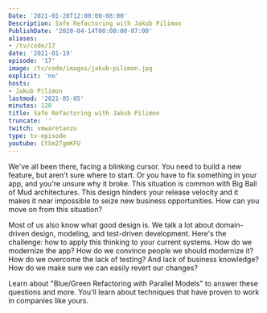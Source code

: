 ```yaml
---
Date: '2021-01-20T12:00:00-08:00'
Description: Safe Refactoring with Jakub Pilimon
PublishDate: '2020-04-14T00:00:00-07:00'
aliases:
- /tv/code/17
date: '2021-01-19'
episode: '17'
image: /tv/code/images/jakub-pilimon.jpg
explicit: 'no'
hosts:
- Jakub Pilimon
lastmod: '2021-05-05'
minutes: 120
title: Safe Refactoring with Jakub Pilimon
truncate: ''
twitch: vmwaretanzu
type: tv-episode
youtube: CtSm27gmKFU
---
```


We've all been there, facing a blinking cursor. You need to build a new feature, but aren't sure where to start. Or you have to fix something in your app, and you're unsure why it broke. This situation is common with Big Ball of Mud architectures. This design hinders your release velocity and it makes it near impossible to seize new business opportunities. How can you move on from this situation?

Most of us also know what good design is. We talk a lot about domain-driven design, modeling, and test-driven development. Here's the challenge: how to apply this thinking to your current systems. How do we modernize the app? How do we convince people we should modernize it? How do we overcome the lack of testing? And lack of business knowledge? How do we make sure we can easily revert our changes?

Learn about "Blue/Green Refactoring with Parallel Models" to answer these questions and more. You'll learn about techniques that have proven to work in companies like yours.